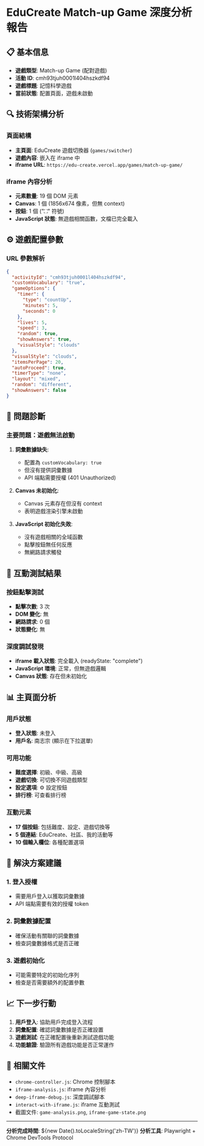 # EduCreate Match-up Game 深度分析報告

## 📋 基本信息

- **遊戲類型**: Match-up Game (配對遊戲)
- **活動 ID**: cmh93tjuh0001l404hszkdf94
- **遊戲標題**: 記憶科學遊戲
- **當前狀態**: 配置頁面，遊戲未啟動

## 🔍 技術架構分析

### 頁面結構
- **主頁面**: EduCreate 遊戲切換器 (`games/switcher`)
- **遊戲內容**: 嵌入在 iframe 中
- **iframe URL**: `https://edu-create.vercel.app/games/match-up-game/`

### iframe 內容分析
- **元素數量**: 19 個 DOM 元素
- **Canvas**: 1 個 (1856x674 像素，但無 context)
- **按鈕**: 1 個 ("⛶" 符號)
- **JavaScript 狀態**: 無遊戲相關函數，文檔已完全載入

## ⚙️ 遊戲配置參數

### URL 參數解析
```json
{
  "activityId": "cmh93tjuh0001l404hszkdf94",
  "customVocabulary": "true",
  "gameOptions": {
    "timer": {
      "type": "countUp",
      "minutes": 5,
      "seconds": 0
    },
    "lives": 5,
    "speed": 3,
    "random": true,
    "showAnswers": true,
    "visualStyle": "clouds"
  },
  "visualStyle": "clouds",
  "itemsPerPage": 20,
  "autoProceed": true,
  "timerType": "none",
  "layout": "mixed",
  "random": "different",
  "showAnswers": false
}
```

## 🚫 問題診斷

### 主要問題：遊戲無法啟動
1. **詞彙數據缺失**: 
   - 配置為 `customVocabulary: true`
   - 但沒有提供詞彙數據
   - API 端點需要授權 (401 Unauthorized)

2. **Canvas 未初始化**:
   - Canvas 元素存在但沒有 context
   - 表明遊戲渲染引擎未啟動

3. **JavaScript 初始化失敗**:
   - 沒有遊戲相關的全域函數
   - 點擊按鈕無任何反應
   - 無網路請求觸發

## 🔧 互動測試結果

### 按鈕點擊測試
- **點擊次數**: 3 次
- **DOM 變化**: 無
- **網路請求**: 0 個
- **狀態變化**: 無

### 深度調試發現
- **iframe 載入狀態**: 完全載入 (readyState: "complete")
- **JavaScript 環境**: 正常，但無遊戲邏輯
- **Canvas 狀態**: 存在但未初始化

## 📊 主頁面分析

### 用戶狀態
- **登入狀態**: 未登入
- **用戶名**: 南志宗 (顯示在下拉選單)

### 可用功能
- **難度選擇**: 初級、中級、高級
- **遊戲切換**: 可切換不同遊戲類型
- **設定選項**: ⚙️ 設定按鈕
- **排行榜**: 可查看排行榜

### 互動元素
- **17 個按鈕**: 包括難度、設定、遊戲切換等
- **5 個連結**: EduCreate、社區、我的活動等
- **10 個輸入欄位**: 各種配置選項

## 🎯 解決方案建議

### 1. 登入授權
- 需要用戶登入以獲取詞彙數據
- API 端點需要有效的授權 token

### 2. 詞彙數據配置
- 確保活動有關聯的詞彙數據
- 檢查詞彙數據格式是否正確

### 3. 遊戲初始化
- 可能需要特定的初始化序列
- 檢查是否需要額外的配置參數

## 📈 下一步行動

1. **用戶登入**: 協助用戶完成登入流程
2. **詞彙配置**: 確認詞彙數據是否正確設置
3. **遊戲測試**: 在正確配置後重新測試遊戲功能
4. **功能驗證**: 驗證所有遊戲功能是否正常運作

## 🔗 相關文件

- `chrome-controller.js`: Chrome 控制腳本
- `iframe-analysis.js`: iframe 內容分析
- `deep-iframe-debug.js`: 深度調試腳本
- `interact-with-iframe.js`: iframe 互動測試
- 截圖文件: `game-analysis.png`, `iframe-game-state.png`

---

**分析完成時間**: ${new Date().toLocaleString('zh-TW')}
**分析工具**: Playwright + Chrome DevTools Protocol